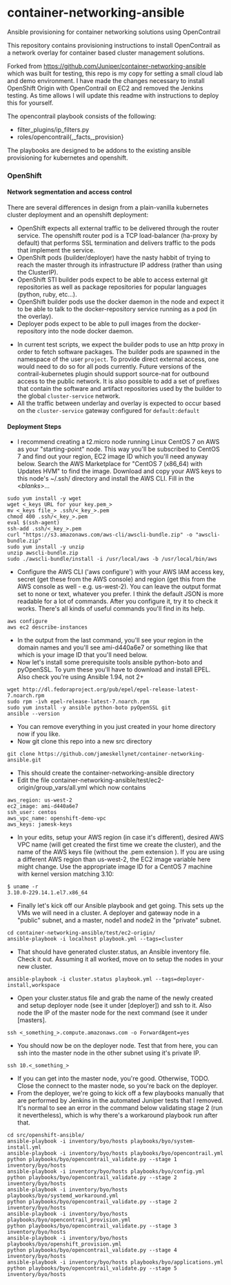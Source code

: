 # container-networking-ansible
Ansible provisioning for container networking solutions using OpenContrail

This repository contains provisioning instructions to install OpenContrail
as a network overlay for container based cluster management solutions. 

Forked from https://github.com/Juniper/container-networking-ansible which was built for testing, this repo is my copy for setting a small cloud lab and demo environment. I have made the changes necessary to install OpenShift Origin with OpenContrail on EC2 and removed the Jenkins testing. As time allows I will update this readme with instructions to deploy this for yourself.

The opencontrail playbook consists of the following:
  - filter_plugins/ip_filters.py
  - roles/opencontrail{,_facts,_provision}

The playbooks are designed to be addons to the existing ansible provisioning for kubernetes and openshift.
<!---
### Kubernetes

#### Network segmentation and access control
When opencontrail is used as the kubernetes network plugin, it defaults to isolate all pods according to `namespace` and a user defined tag. External traffic is restricted to services that are annotated with a ExternalIP address or have "type" set to "LoadBalancer". This causes the opencontrail public to allocate an address on the public network and assign it to all the pods in this service.

Services in the `kube-system` namespace are also available to all Pods, irrespective of the namespace of the pod. This is configured via the `cluster-service` option in /etc/kubernetes/network.conf. The cluster-service network is also connected to the underlay network where masters and nodes are present.

Pods are expected to communicate with the master via its ClusterIP address.

#### Deployment
The kubernetes ansible playbook at https://github.com/kubernetes/contrib.

- edit ansible/group_vars/all.yml
```
networking: opencontrail
```

- inventory file:
```
[opencontrail:children]
masters
nodes
gateways

[opencontrail:vars]
opencontrail_public_subnet=192.0.2.0/24
opencontrail_kube_release=1.1

```

- patch ansible/cluster.yml according to:
https://github.com/kubernetes/contrib/pull/261

- run the ansible/cluster.yml playbook (e.g. via ansible/setup.sh)

-->

### OpenShift

#### Network segmentation and access control

There are several differences in design from a plain-vanilla kubernetes cluster deployment and an openshift deployment:
- OpenShift expects all external traffic to be delivered through the router service. The openshift router pod is a TCP load-balancer (ha-proxy by default) that performs SSL termination and delivers traffic to the pods that implement the service.
- OpenShift pods (builder/deployer) have the nasty habbit of trying to reach the master through its infrastructure IP address (rather than using the ClusterIP).
- OpenShift STI builder pods expect to be able to access external git repositories as well as package repositories for popular languages (python, ruby, etc...).
- OpenShift builder pods use the docker daemon in the node and expect it to be able to talk to the docker-repository service running as a pod (in the overlay).
- Deployer pods expect to be able to pull images from the docker-repository into the node docker daemon.

* In current test scripts, we expect the builder pods to use an http proxy in order to fetch software packages. The builder pods are spawned in the namespace of the user `project`. To provide direct external access, one would need to do so for all pods currently. Future versions of the contrail-kubernetes plugin should support source-nat for outbound access to the public network. It is also possible to add a set of prefixes that contain the software and artifact repositories used by the builder to the global `cluster-service` network.
* All the traffic between underlay and overlay is expected to occur based on the `cluster-service` gateway configured for ```default:default```

#### Deployment Steps

- I recommend creating a t2.micro node running Linux CentOS 7 on AWS as your "starting-point" node. This way you'll be subscribed to CentOS 7 and find out your region, EC2 image ID which you'll need anyway below. Search the AWS Marketplace for "CentOS 7 (x86_64) with Updates HVM" to find the image. Download and copy your AWS keys to this node's ~/.ssh/ directory and install the AWS CLI. Fill in the <_blanks_>... 

```
sudo yum install -y wget
wget <_keys URL for your key.pem_>
mv <_keys file_> .ssh/<_key_>.pem
chmod 400 .ssh/<_key_>.pem
eval $(ssh-agent)
ssh-add .ssh/<_key_>.pem
curl "https://s3.amazonaws.com/aws-cli/awscli-bundle.zip" -o "awscli-bundle.zip"
sudo yum install -y unzip
unzip awscli-bundle.zip
sudo ./awscli-bundle/install -i /usr/local/aws -b /usr/local/bin/aws

```
- Configure the AWS CLI ('aws configure') with your AWS IAM access key, secret (get these from the AWS console) and region (get this from the AWS console as well - e.g. us-west-2). You can leave the output format set to none or text, whatever you prefer. I think the default JSON is more readable for a lot of commands. After you configure it, try it to check it works. There's all kinds of useful commands you'll find in its help.
```
aws configure
aws ec2 describe-instances
 ```
 
- In the output from the last command, you'll see your region in the domain names and you'll see ami-d440a6e7 or something like that which is your image ID that you'll need below.
- Now let's install some prerequisite tools ansible python-boto and pyOpenSSL. To yum these you'll have to download and install EPEL. Also check you're using Ansible 1.94, not 2+  
```
wget http://dl.fedoraproject.org/pub/epel/epel-release-latest-7.noarch.rpm
sudo rpm -ivh epel-release-latest-7.noarch.rpm
sudo yum install -y ansible python-boto pyOpenSSL git
ansible --version
```
- You can remove everything in you just created in your home directory now if you like.
- Now git clone this repo into a new src directory

```
git clone https://github.com/jameskellynet/container-networking-ansible.git
```
- This should create the container-networking-ansible directory
- Edit the file container-networking-ansible/test/ec2-origin/group_vars/all.yml which now contains

```
aws_region: us-west-2
ec2_image: ami-d440a6e7
ssh_user: centos
aws_vpc_name: openshift-demo-vpc
aws_keys: jamesk-keys
```

- In your edits, setup your AWS region (in case it's different), desired AWS VPC name (will get created the first time we create the cluster), and the name of the AWS keys file (without the .pem extension ).  If you are using a different AWS region than us-west-2, the EC2 image variable here might change. Use the appropriate image ID for a CentOS 7 machine with kernel version matching 3.10:
```
$ uname -r
3.10.0-229.14.1.el7.x86_64
```

- Finally let's kick off our Ansible playbook and get going. This sets up the VMs we will need in a cluster. A deployer and gateway node in a "public" subnet, and a master, node1 and node2 in the "private" subnet.
```
cd container-networking-ansible/test/ec2-origin/
ansible-playbook -i localhost playbook.yml --tags=cluster
```
- That should have generated cluster.status, an Ansible inventory file. Check it out. Assuming it all worked, move on to setup the nodes in your new cluster.
```
ansible-playbook -i cluster.status playbook.yml --tags=deployer-install,workspace
```
- Open your cluster.status file and grab the name of the newly created and setup deployer node (see it under [deployer]) and ssh to it. Also node the IP of the master node for the next command (see it under [masters].
```
ssh <_something_>.compute.amazonaws.com -o ForwardAgent=yes
```
- You should now be on the deployer node. Test that from here, you can ssh into the master node in the other subnet using it's private IP.
```
ssh 10.<_something_>
```
-  If you can get into the master node, you're good. Otherwise, TODO. Close the connect to the master node, so you're back on the deployer.
-  From the deployer, we're going to kick off a few playbooks manually that are performed by Jenkins in the automated Juniper tests that I removed. It's normal to see an error in the command below validating stage 2 (run it nevertheless), which is why there's a workaround playbook run after that. 
```
cd src/openshift-ansible/
ansible-playbook -i inventory/byo/hosts playbooks/byo/system-install.yml
ansible-playbook -i inventory/byo/hosts playbooks/byo/opencontrail.yml
python playbooks/byo/opencontrail_validate.py --stage 1 inventory/byo/hosts
ansible-playbook -i inventory/byo/hosts playbooks/byo/config.yml
python playbooks/byo/opencontrail_validate.py --stage 2 inventory/byo/hosts
ansible-playbook -i inventory/byo/hosts playbooks/byo/systemd_workaround.yml
python playbooks/byo/opencontrail_validate.py --stage 2 inventory/byo/hosts
ansible-playbook -i inventory/byo/hosts playbooks/byo/opencontrail_provision.yml
python playbooks/byo/opencontrail_validate.py --stage 3 inventory/byo/hosts
ansible-playbook -i inventory/byo/hosts playbooks/byo/openshift_provision.yml
python playbooks/byo/opencontrail_validate.py --stage 4 inventory/byo/hosts
ansible-playbook -i inventory/byo/hosts playbooks/byo/applications.yml
python playbooks/byo/opencontrail_validate.py --stage 5 inventory/byo/hosts

```




